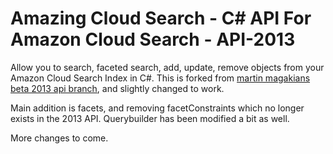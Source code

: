Amazing Cloud Search - C# API For Amazon Cloud Search - API-2013
============

Allow you to search, faceted search, add, update, remove objects from your Amazon Cloud Search Index in C#.
This is forked from [martin magakians beta 2013 api branch](https://github.com/martin-magakian/Amazing-Cloud-Search "Title"), and slightly changed to work.

Main addition is facets, and removing facetConstraints which no longer exists in the 2013 API.
Querybuilder has been modified a bit as well.

More changes to come.

